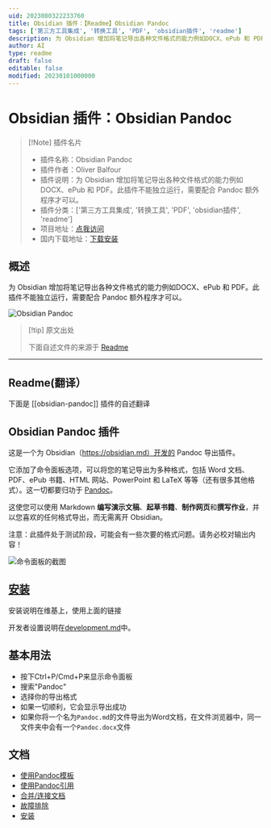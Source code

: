 ```yaml
---
uid: 2023080322233760
title: Obsidian 插件：【Readme】Obsidian Pandoc
tags: ['第三方工具集成', '转换工具', 'PDF', 'obsidian插件', 'readme']
description: 为 Obsidian 增加将笔记导出各种文件格式的能力例如DOCX、ePub 和 PDF。此插件不能独立运行，需要配合 Pandoc 额外程序才可以。
author: AI
type: readme
draft: false
editable: false
modified: 20230101000000
---
```


# Obsidian 插件：Obsidian Pandoc

> [!Note] 插件名片
> - 插件名称：Obsidian Pandoc
> - 插件作者：Oliver Balfour
> - 插件说明：为 Obsidian 增加将笔记导出各种文件格式的能力例如DOCX、ePub 和 PDF。此插件不能独立运行，需要配合 Pandoc 额外程序才可以。
> - 插件分类：['第三方工具集成', '转换工具', 'PDF', 'obsidian插件', 'readme']
> - 项目地址：[点我访问](https://github.com/OliverBalfour/obsidian-pandoc)
> - 国内下载地址：[下载安装](https://pkmer.cn/products/plugin/pluginMarket/?obsidian-pandoc)

## 概述

为 Obsidian 增加将笔记导出各种文件格式的能力例如DOCX、ePub 和 PDF。此插件不能独立运行，需要配合 Pandoc 额外程序才可以。

![Obsidian Pandoc](https://cdn.pkmer.cn/covers/obsidian-pandoc.PNG!pkmer)

> [!tip] 原文出处
> 
>下面自述文件的来源于 [Readme](https://ghproxy.net/https://raw.githubusercontent.com/OliverBalfour/obsidian-pandoc/master/README.md)
> 

---

## Readme(翻译）

下面是 [[obsidian-pandoc]] 插件的自述翻译


## Obsidian Pandoc 插件

这是一个为 Obsidian（https://obsidian.md）开发的 Pandoc 导出插件。

它添加了命令面板选项，可以将您的笔记导出为多种格式，包括 Word 文档、PDF、ePub 书籍、HTML 网站、PowerPoint 和 LaTeX 等等（还有很多其他格式）。这一切都要归功于 [Pandoc](https://pandoc.org/)。

这使您可以使用 Markdown **编写演示文稿**、**起草书籍**、**制作网页**和**撰写作业**，并以您喜欢的任何格式导出，而无需离开 Obsidian。

注意：此插件处于测试阶段，可能会有一些次要的格式问题。请务必校对输出内容！

![命令面板的截图](./command-palette.png)

## [安装](https://github.com/OliverBalfour/obsidian-pandoc/wiki/Installation)

安装说明在维基上，使用上面的链接

开发者设置说明在[development.md](./development.md)中。

## 基本用法
* 按下Ctrl+P/Cmd+P来显示命令面板
* 搜索"Pandoc"
* 选择你的导出格式
* 如果一切顺利，它会显示导出成功
* 如果你将一个名为`Pandoc.md`的文件导出为Word文档，在文件浏览器中，同一文件夹中会有一个`Pandoc.docx`文件

## 文档
* [使用Pandoc模板](https://github.com/OliverBalfour/obsidian-pandoc/wiki/Pandoc-Templates)
* [使用Pandoc引用](https://github.com/OliverBalfour/obsidian-pandoc/wiki/Citations-(work-in-progress))
* [合并/连接文档](https://github.com/OliverBalfour/obsidian-pandoc/wiki/Combining-Documents)
* [故障排除](https://github.com/OliverBalfour/obsidian-pandoc/wiki/Troubleshooting)
* [安装](https://github.com/OliverBalfour/obsidian-pandoc/wiki/Installation)



